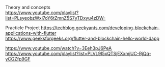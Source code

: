 Theory and concepts <br/>
https://www.youtube.com/playlist?list=PLsyeobzWxl7oY6tZmnZ5S7yTDxyu4zDW- <br/>

Practicle Project
https://techblog.geekyants.com/developing-blockchain-applications-with-flutter <br/>
https://www.geeksforgeeks.org/flutter-and-blockchain-hello-world-dapp <br/>

https://www.youtube.com/watch?v=3Eeh3pJ6PeA <br/>
https://www.youtube.com/playlist?list=PLVL9I5xQTSjEXxmjUC-RjQq-yCGZfp9GF <br/>
